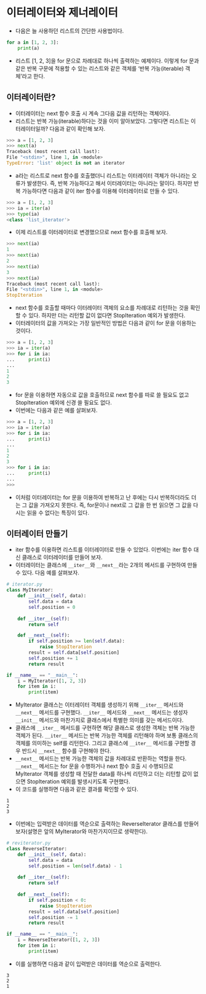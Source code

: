# 이터레이터와 제너레이터

- 다음은 늘 사용하던 리스트의 간단한 사용법이다.

```python
for a in [1, 2, 3]:
    print(a)
```

- 리스트 \[1, 2, 3\]을 for 문으로 차례대로 하나씩 출력하는 예제이다. 이렇게 for 문과 같은 반복 구문에 적용할 수 있는 리스트와 같은 객체를 ‘반복 가능(iterable) 객체’라고 한다.


## 이터레이터란?

- 이터레이터는 next 함수 호출 시 계속 그다음 값을 리턴하는 객체이다. 
- 리스트는 반복 가능(iterable)하다는 것을 이미 알아보았다. 그렇다면 리스트는 이터레이터일까? 다음과 같이 확인해 보자.

```python
>>> a = [1, 2, 3]
>>> next(a)
Traceback (most recent call last):
File "<stdin>", line 1, in <module>
TypeError: 'list' object is not an iterator
```

- a라는 리스트로 next 함수를 호출했더니 리스트는 이터레이터 객체가 아니라는 오류가 발생한다. 즉, 반복 가능하다고 해서 이터레이터는 아니라는 말이다. 하지만 반복 가능하다면 다음과 같이 iter 함수를 이용해 이터레이터로 만들 수 있다.

```python
>>> a = [1, 2, 3]
>>> ia = iter(a)
>>> type(ia)
<class 'list_iterator'>
```

- 이제 리스트를 이터레이터로 변경했으므로 next 함수를 호출해 보자.

```python
>>> next(ia)
1
>>> next(ia)
2
>>> next(ia)
3
>>> next(ia)
Traceback (most recent call last):
File "<stdin>", line 1, in <module>
StopIteration
```

- next 함수를 호출할 때마다 이터레이터 객체의 요소를 차례대로 리턴하는 것을 확인할 수 있다. 하지만 더는 리턴할 값이 없다면 StopIteration 예외가 발생한다.
- 이터레이터의 값을 가져오는 가장 일반적인 방법은 다음과 같이 for 문을 이용하는 것이다.

```python
>>> a = [1, 2, 3]
>>> ia = iter(a)
>>> for i in ia:
...     print(i)
...
1
2
3
```

- for 문을 이용하면 자동으로 값을 호출하므로 next 함수를 따로 쓸 필요도 없고 StopIteration 예외에 신경 쓸 필요도 없다.
- 이번에는 다음과 같은 예를 살펴보자.

```python
>>> a = [1, 2, 3]
>>> ia = iter(a)
>>> for i in ia:
...     print(i)
...
1
2
3
>>> for i in ia:
...     print(i)
...
>>>
```

- 이처럼 이터레이터는 for 문을 이용하여 반복하고 난 후에는 다시 반복하더라도 더는 그 값을 가져오지 못한다. 즉, for문이나 next로 그 값을 한 번 읽으면 그 값을 다시는 읽을 수 없다는 특징이 있다.

## 이터레이터 만들기

- iter 함수를 이용하면 리스트를 이터레이터로 만들 수 있었다. 이번에는 iter 함수 대신 클래스로 이터레이터를 만들어 보자.
- 이터레이터는 클래스에 <code>\_\_iter\_\_</code>와 <code>\_\_next\_\_</code>라는 2개의 메서드를 구현하여 만들 수 있다. 다음 예를 살펴보자.

```python
# iterator.py
class MyIterator:
    def __init__(self, data):
        self.data = data
        self.position = 0
    
    def __iter__(self):
        return self

    def __next__(self):
        if self.position >= len(self.data):
            raise StopIteration
        result = self.data[self.position]
        self.position += 1
        return result

if __name__ == "__main__":
    i = MyIterator([1, 2, 3])
    for item in i:
        print(item)
```

- MyIterator 클래스는 이터레이터 객체를 생성하기 위해 <code>\_\_iter\_\_</code> 메서드와 <code>\_\_next\_\_</code> 메서드를 구현했다. <code>\_\_iter\_\_</code> 메서드와 <code>\_\_next\_\_</code> 메서드는 생성자 <code>\_\_init\_\_</code> 메서드와 마찬가지로 클래스에서 특별한 의미를 갖는 메서드이다.
- 클래스에 <code>\_\_iter\_\_</code> 메서드를 구현하면 해당 클래스로 생성한 객체는 반복 가능한 객체가 된다. <code>\_\_iter\_\_</code> 메서드는 반복 가능한 객체를 리턴해야 하며 보통 클래스의 객체를 의미하는 self를 리턴한다. 그리고 클래스에 <code>\_\_iter\_\_</code> 메서드를 구현할 경우 반드시 <code>\_\_next\_\_</code> 함수를 구현해야 한다.
- <code>\_\_next\_\_</code> 메서드는 반복 가능한 객체의 값을 차례대로 반환하는 역할을 한다. <code>\_\_next\_\_</code> 메서드는 for 문을 수행하거나 next 함수 호출 시 수행되므로 MyIterator 객체를 생성할 때 전달한 data를 하나씩 리턴하고 더는 리턴할 값이 없으면 StopIteration 예외를 발생시키도록 구현했다.
- 이 코드를 실행하면 다음과 같은 결과를 확인할 수 있다.

```
1
2
3
```

- 이번에는 입력받은 데이터를 역순으로 출력하는 ReverseIterator 클래스를 만들어 보자(설명은 앞의 MyIterator와 마찬가지이므로 생략한다).

```python
# reviterator.py
class ReverseIterator:
    def __init__(self, data):
        self.data = data
        self.position = len(self.data) - 1
    
    def __iter__(self):
        return self
    
    def __next__(self):
        if self.position < 0:
            raise StopIteration
        result = self.data[self.position]
        self.position -= 1
        return result

if __name__ == "__main__":
    i = ReverseIterator([1, 2, 3])
    for item in i:
        print(item)
```

- 이를 실행하면 다음과 같이 입력받은 데이터를 역순으로 출력한다.

```
3
2
1
```
